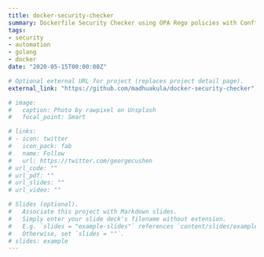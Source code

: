 ```yaml
---
title: docker-security-checker
summary: Dockerfile Security Checker using OPA Rego policies with Conftest
tags:
- security
- automation
- golang
- docker
date: "2020-05-15T00:00:00Z"

# Optional external URL for project (replaces project detail page).
external_link: "https://github.com/madhuakula/docker-security-checker"

# image:
#   caption: Photo by rawpixel on Unsplash
#   focal_point: Smart

# links:
# - icon: twitter
#   icon_pack: fab
#   name: Follow
#   url: https://twitter.com/georgecushen
# url_code: ""
# url_pdf: ""
# url_slides: ""
# url_video: ""

# Slides (optional).
#   Associate this project with Markdown slides.
#   Simply enter your slide deck's filename without extension.
#   E.g. `slides = "example-slides"` references `content/slides/example-slides.md`.
#   Otherwise, set `slides = ""`.
# slides: example
---
```

